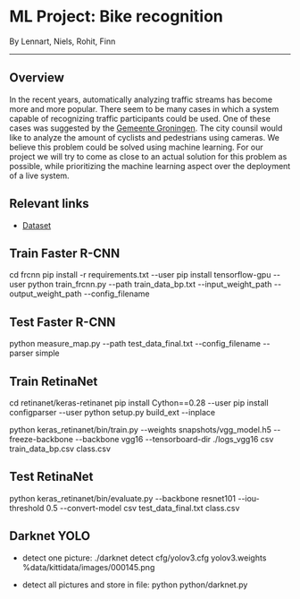 # ML Project: Bike recognition
By Lennart, Niels, Rohit, Finn

---

## Overview
In the recent years, automatically analyzing traffic streams has become more and more popular. There seem to be many cases in which a system capable of recognizing traffic participants could be used. One of these cases was suggested by the [Gemeente Groningen](https://www.rtvnoord.nl/nieuws/201369/Stad-roept-hulp-bedrijven-in-bij-oplossen-drukte-fietsers-en-voetgangers). The city counsil would like to analyze the amount of cyclists and pedestrians using cameras. We believe this problem could be solved using machine learning. For our project we will try to come as close to an actual solution for this problem as possible, while prioritizing the machine learning aspect over the deployment of a live system.

## Relevant links

- [Dataset](http://podoce.dinf.usherbrooke.ca/challenge/dataset/)


## Train Faster R-CNN

cd frcnn
pip install -r requirements.txt --user
pip install tensorflow-gpu --user
python train_frcnn.py --path train_data_bp.txt --input_weight_path <give input weights> --output_weight_path <output weight path> --config_filename <pickle of config file>

## Test Faster R-CNN

python measure_map.py --path test_data_final.txt --config_filename <pickle of config file> --parser simple

## Train RetinaNet
cd retinanet/keras-retinanet
pip install Cython==0.28 --user
pip install configparser --user
python setup.py build_ext --inplace

python keras_retinanet/bin/train.py --weights snapshots/vgg_model.h5 --freeze-backbone --backbone vgg16  --tensorboard-dir ./logs_vgg16 csv train_data_bp.csv class.csv

## Test RetinaNet

python keras_retinanet/bin/evaluate.py --backbone resnet101 --iou-threshold 0.5 --convert-model csv test_data_final.txt class.csv <path to weights>

## Darknet YOLO
- detect one picture:
 ./darknet detect cfg/yolov3.cfg yolov3.weights %data/kittidata/images/000145.png

- detect all pictures and store in file:
 python python/darknet.py
